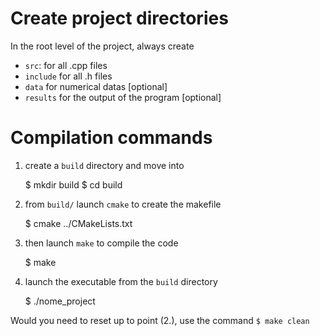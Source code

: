 
# Create project directories
In the root level of the project, always create
- `src`:    for all .cpp files
- `include` for all .h files
- `data`    for numerical datas [optional]
- `results` for the output of the program [optional]

# Compilation commands
1. create a `build` directory and move into

    $ mkdir build
    $ cd build

2. from `build/` launch `cmake` to create the makefile

    $ cmake ../CMakeLists.txt

3. then launch `make` to compile the code

    $ make

4. launch the executable from the `build` directory

    $ ./nome_project

Would you need to reset up to point (2.), use the command  `$ make clean`



